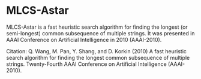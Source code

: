 # MLCS-Astar

MLCS-Astar is a fast heuristic search algorithm for finding the longest (or semi-longest) common subsequence of multiple strings. It was presented in AAAI Conference on Artificial Intelligence in 2010 (AAAI-2010).

Citation: Q. Wang, M. Pan, Y. Shang, and D. Korkin (2010) A fast heuristic search algorithm for finding the longest common subsequence of multiple strings.  Twenty-Fourth AAAI Conference on Artificial Intelligence (AAAI-2010). 
